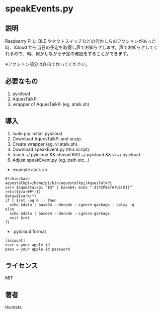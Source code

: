 # speakEvents.py

## 説明
Raspberry Pi に BLE やタクトスイッチなどの何かしらのアクションがあった時、iCloud から当日の予定を取得し声でお知らせします。声でお知らせしてくれるので、朝、何かしながら予定の確認をすることができます。

※アクション部分は各自で作ってください。

## 必要なもの
1. pyicloud
2. AquesTalkPi
3. wrapper of AquesTalkPi (eg, atalk.sh)

## 導入
1. sudo pip install pyicloud
2. Download AquesTalkPi and unzip.
3. Create wrapper (eg, vi atalk.sh).
4. Download speakEvent.py (this script).
5. touch ~/.pyicloud && chmod 600 ~/.pyicloud && vi ~/.pyicloud
6. Adjust speakEvent.py (eg, path etc...)

- example atalk.sh
```
#!/bin/bash
aquestalkpi=/home/pi/bin/aquestalkpi/AquesTalkPi
var=`$aquestalkpi "$@" | base64; echo ":${PIPESTATUS[0]}"`
ret=(${var##*:})
data=${var%:*}
if [ $ret -eq 0 ]; then
  echo $data | base64 --decode --ignore-garbage | aplay -q
else
  echo $data | base64 --decode --ignore-garbage
  exit $ret
fi
```

- .pyicloud format
```
[account]
user = your apple id
pass = your apple id password
```

## ライセンス
MIT

## 著者
tkumata
